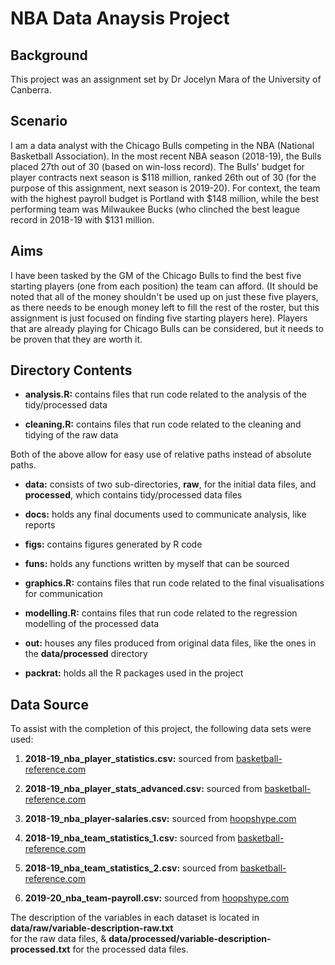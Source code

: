# NBA Data Anaysis Project

## Background

This project was an assignment set by Dr Jocelyn Mara of the University of Canberra.

## Scenario

I am a data analyst with the Chicago Bulls competing in the NBA (National Basketball Association). In the most recent NBA season (2018-19), the Bulls placed 27th out of 30 (based on win-loss record). The Bulls' budget for player contracts next season  is $118 million, ranked 26th out of 30 (for the purpose of this assignment, next season is 2019-20). For context, the team with the highest payroll budget is Portland with $148 million, while the best performing team was Milwaukee Bucks (who clinched the best league record in 2018-19 with $131 million.

## Aims

I have been tasked by the GM of the Chicago Bulls to find the best five starting players (one from each position) the team can afford. (It should be noted that all of the money shouldn't be used up on just these five players, as there needs to be enough money left to fill the rest of the roster, but this assignment is just focused on finding five starting players here). Players that are already playing for Chicago Bulls can be considered, but it needs to be proven that they are worth it.


## Directory Contents

- **analysis.R:** contains files that run code related to the analysis of the tidy/processed data 

- **cleaning.R:** contains files that run code related to the cleaning and tidying of the raw data

Both of the above allow for easy use of relative paths instead of absolute paths.

- **data:** consists of two sub-directories, **raw**, for the initial data files, and **processed**, which contains tidy/processed data files

- **docs:** holds any final documents used to communicate analysis, like reports

- **figs:** contains figures generated by R code

- **funs:** holds any functions written by myself that can be sourced

- **graphics.R:** contains files that run code related to the final visualisations for communication

- **modelling.R:** contains files that run code related to the regression modelling of the processed data

- **out:** houses any files produced from original data files, like the ones in the **data/processed** directory

- **packrat:** holds all the R packages used in the project



## Data Source

To assist with the completion of this project, the following data sets were used:

1. **2018-19_nba_player_statistics.csv:** sourced from [basketball-reference.com](https://www.basketball-reference.com/leagues/NBA_2019_totals.html)

2. **2018-19_nba_player_stats_advanced.csv:** sourced from [basketball-reference.com](https://www.basketball-reference.com/leagues/NBA_2019_advanced.html)

3. **2018-19_nba_player-salaries.csv:** sourced from [hoopshype.com](https://hoopshype.com/salaries/)

4. **2018-19_nba_team_statistics_1.csv:** sourced from [basketball-reference.com](https://www.basketball-reference.com/leagues/NBA_2019.html)

5. **2018-19_nba_team_statistics_2.csv:** sourced from [basketball-reference.com](https://www.basketball-reference.com/leagues/NBA_2019.html)

6. **2019-20_nba_team-payroll.csv:** sourced from [hoopshype.com](https://hoopshype.com/salaries/)

The description of the variables in each dataset is located in **data/raw/variable-description-raw.txt**\
for the raw data files, & **data/processed/variable-description-processed.txt** for the processed data files.

